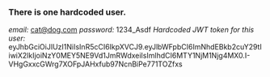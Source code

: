 

### There is one hardcoded user.
*email:* cat@dog.com
*password:* 1234_Asdf
*Hardcoded JWT token for this user:*
eyJhbGciOiJIUzI1NiIsInR5cCI6IkpXVCJ9.eyJlbWFpbCI6ImNhdEBkb2cuY29tIiwiX2lkIjoiNzY0MEY5NE9Vd1JmRWdxeiIsImlhdCI6MTY1NjM1Njg4MX0.I-VHgGxxcGWrg7XOFpJAHxfub97NcnBiPe771TOZfxs
